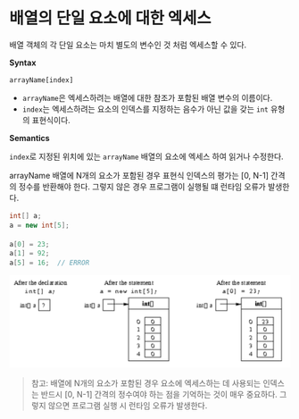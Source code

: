 # 배열의 단일 요소에 대한 엑세스

배열 객체의 각 단일 요소는 마치 별도의 변수인 것 처럼 엑세스할 수 있다.


**Syntax**
```
arrayName[index]
```

- `arrayName`은 엑세스하려는 배열에 대한 참조가 포함된 배열 변수의 이름이다.
- `index`는 엑세스하려는 요소의 인덱스를 지정하는 음수가 아닌 값을 갖는 `int` 유형의 표현식이다.

**Semantics**

`index`로 지정된 위치에 있는 `arrayName` 배열의 요소에 엑세스 하여 읽거나 수정한다. 

arrayName 배열에 N개의 요소가 포함된 경우 표현식 인덱스의 평가는 [0, N-1] 간격의 정수를 반환해야 한다. 그렇지 않은 경우 프로그램이 실행될 떄 런타임 오류가 발생한다.

```java
int[] a;
a = new int[5];

a[0] = 23;
a[1] = 92;
a[5] = 16;  // ERROR
```


![array index](./images/array%20index.png)

> 참고: 배열에 N개의 요소가 포함된 경우 요소에 엑세스하는 데 사용되는 인덱스는 반드시 [0, N-1] 간격의 정수여야 하는 점을 기억하는 것이 매우 중요하다. 그렇지 않으면 프로그램 실행 시 런타임 오류가 발생한다.